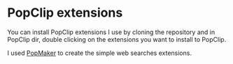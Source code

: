 # PopClip extensions
You can install PopClip extensions I use by cloning the repository and in PopClip dir, double clicking on the extensions you want to install to PopClip.

I used [PopMaker](http://brettterpstra.com/2014/05/12/popmaker-popclip-extension-generator/) to create the simple web searches extensions.